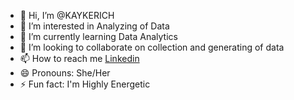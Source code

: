 - 👋 Hi, I’m @KAYKERICH
- 👀 I’m interested in Analyzing of Data
- 🌱 I’m currently learning Data Analytics
- 💞️ I’m looking to collaborate on collection and generating of data
- 📫 How to reach me [Linkedin](https://www.linkedin.com/in/esther-effiong-bassey-688249225/)
- 😄 Pronouns: She/Her
- ⚡ Fun fact: I'm Highly Energetic
